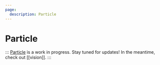 ```yaml
---
page:
  description: Particle
---
```

# Particle

:::
[Particle][gh] is a work in progress. Stay tuned for updates! In the meantime, check out [[vision]].
:::

[gh]: https://github.com/willruggiano/particle
